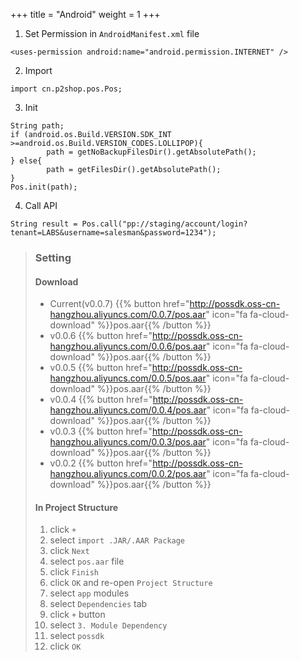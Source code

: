 +++
title = "Android"
weight = 1
+++

1. Set Permission in `AndroidManifest.xml` file
```
<uses-permission android:name="android.permission.INTERNET" />
```

2. Import
```
import cn.p2shop.pos.Pos;
```

3. Init 
```
String path;
if (android.os.Build.VERSION.SDK_INT >=android.os.Build.VERSION_CODES.LOLLIPOP){
        path = getNoBackupFilesDir().getAbsolutePath();
} else{
        path = getFilesDir().getAbsolutePath();
}
Pos.init(path);
```

4. Call API
```
String result = Pos.call("pp://staging/account/login?tenant=LABS&username=salesman&password=1234");
```

> ### Setting
>
> #### Download
>  - Current(v0.0.7)
>  {{% button href="http://possdk.oss-cn-hangzhou.aliyuncs.com/0.0.7/pos.aar" icon="fa fa-cloud-download" %}}pos.aar{{% /button %}}
>  - v0.0.6
>  {{% button href="http://possdk.oss-cn-hangzhou.aliyuncs.com/0.0.6/pos.aar" icon="fa fa-cloud-download" %}}pos.aar{{% /button %}}
>  - v0.0.5
>  {{% button href="http://possdk.oss-cn-hangzhou.aliyuncs.com/0.0.5/pos.aar" icon="fa fa-cloud-download" %}}pos.aar{{% /button %}}
>  - v0.0.4
>  {{% button href="http://possdk.oss-cn-hangzhou.aliyuncs.com/0.0.4/pos.aar" icon="fa fa-cloud-download" %}}pos.aar{{% /button %}}
>  - v0.0.3
>  {{% button href="http://possdk.oss-cn-hangzhou.aliyuncs.com/0.0.3/pos.aar" icon="fa fa-cloud-download" %}}pos.aar{{% /button %}}
>  - v0.0.2
>  {{% button href="http://possdk.oss-cn-hangzhou.aliyuncs.com/0.0.2/pos.aar" icon="fa fa-cloud-download" %}}pos.aar{{% /button %}}
>
> #### In Project Structure
> 
> 1. click `+` 
> 2. select `import .JAR/.AAR Package`
> 3. click `Next`
> 4. select `pos.aar` file
> 5. click `Finish`
> 6. click `OK` and re-open `Project Structure`
> 7. select `app` modules
> 8. select `Dependencies` tab
> 9. click `+` button
> 10. select `3. Module Dependency`
> 11. select `possdk`
> 12. click `OK`
